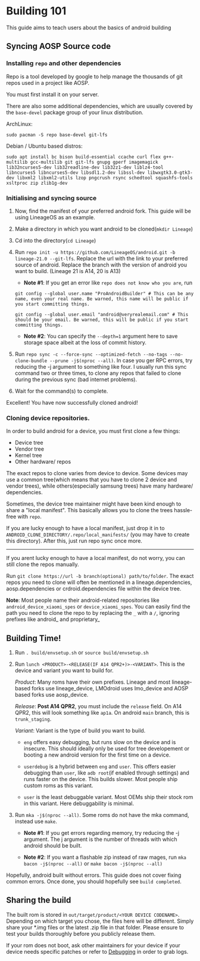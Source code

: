 # Building 101

This guide aims to teach users about the basics of android building

## Syncing AOSP Source code

### Installing `repo` and other dependencies

Repo is a tool developed by google to help manage the thousands of git repos used in a project like AOSP.

You must first install it on your server.

There are also some additional dependencies, which are usually covered by the `base-devel` package group of your linux distribution.

ArchLinux:
```
sudo pacman -S repo base-devel git-lfs
```

Debian / Ubuntu based distros:
```
sudo apt install bc bison build-essential ccache curl flex g++-multilib gcc-multilib git git-lfs gnupg gperf imagemagick lib32ncurses5-dev lib32readline-dev lib32z1-dev liblz4-tool libncurses5 libncurses5-dev libsdl1.2-dev libssl-dev libwxgtk3.0-gtk3-dev libxml2 libxml2-utils lzop pngcrush rsync schedtool squashfs-tools xsltproc zip zlib1g-dev
```

### Initialising and syncing source

1. Now, find the manifest of your preferred android fork. This guide will be using LineageOS as an example.

2. Make a directory in which you want android to be cloned(`mkdir Lineage`)

3. Cd into the directory(`cd Lineage`)

4. Run `repo init -u https://github.com/LineageOS/android.git -b lineage-21.0 --git-lfs`. Replace the url with the link to your preferred source of android. Replace the branch with the version of android you want to build. (Lineage 21 is A14, 20 is A13)

    - **Note #1**: If you get an error like `repo does not know who you are`, run 
    ```
    git config --global user.name "ProAndroidBuilder" # This can be any name, even your real name. Be warned, this name will be public if you start committing things.

    git config --global user.email "android@veryrealemail.com" # This should be your email. Be warned, this will be public if you start committing things.
    ```

    - **Note #2**: You can specify the `--depth=1` argument here to save storage space albeit at the loss of commit history.

5. Run `repo sync -c --force-sync --optimized-fetch --no-tags --no-clone-bundle --prune -j$(nproc --all)`. In case you ger RPC errors, try reducing the -j argument to something like four. I usually run this sync command two or three times, to clone any repos that failed to clone during the previous sync (bad internet problems).

6. Wait for the command(s) to complete.

Excellent! You have now successfully cloned android!

### Cloning device repositories.

In order to build android for a device, you must first clone a few things:

* Device tree
* Vendor tree
* Kernel tree
* Other hardware/ repos

The exact repos to clone varies from device to device. Some devices may use a common tree(which means that you have to clone 2 device and vendor trees), while others(especially samsung trees) have many hardware/ dependencies. 

Sometimes, the device tree maintainer might have been kind enough to share a "local manifest". This basically allows you to clone the trees hassle-free with `repo`.

If you are lucky enough to have a local manifest, just drop it in to `ANDROID_CLONE_DIRECTORY/.repo/local_manifests/` (you may have to create this directory). After this, just run repo sync once more.

---

If you arent lucky enough to have a local manifest, do not worry, you can still clone the repos manually.

Run `git clone https://url -b branch(optional) path/to/folder`. The exact repos you need to clone will often be mentioned in a lineage.dependencies, aosp.dependencies or crdroid.dependencies file within the device tree.

**Note**: Most people name their android-related repositories like `android_device_xiaomi_spes` or `device_xiaomi_spes`. You can easily find the path you need to  clone the repo to by replacing the `_` with a `/`, ignoring prefixes like android_ and proprietary_


## Building Time!
1. Run `. build/envsetup.sh` or `source build/envsetup.sh`

2. Run `lunch <PRODUCT>-<RELEASE(IF A14 QPR2+)>-<VARIANT>`. This is the device and variant you want to build for.

    *Product*: Many roms have their own prefixes. Lineage and most lineage-based forks use lineage_device, LMOdroid uses lmo_device and AOSP based forks use aosp_device.

    *Release*: **Post A14 QPR2**, you must include the `release` field. On A14 QPR2, this will look something like `ap1a`. On android `main` branch, this is `trunk_staging`.

    *Variant*: Variant is the type of build you want to build.
    * `eng` offers easy debugging, but runs slow on the device and is insecure. This should ideally only be used for tree developement or booting a new android version for the first time on a device.

    * `userdebug` is a hybrid between `eng` and `user`. This offers easier debugging than `user`, like `adb root`(if enabled through settings) and runs faster on the device. This builds slower. Most people ship custom roms as this variant.

    * `user` is the least debuggable variant. Most OEMs ship their stock rom in this variant. Here debuggability is minimal.

3. Run `mka -j$(nproc --all)`. Some roms do not have the mka command, instead use `make`.

    - **Note #1**: If you get errors regarding memory, try reducing the -j argument. The j argument is the number of threads with which android should be built.

    - **Note #2**: If you want a flashable zip instead of raw mages, run `mka bacon -j$(nproc --all)` or `make bacon -j$(nproc --all)`

Hopefully, android built without errors. This guide does not cover fixing common errors. Once done, you should hopefully see `build completed`.

## Sharing the build

The built rom is stored in `out/target/product/<YOUR DEVICE CODENAME>`.
Depending on which target you chose, the files here will be different.
Simply share your *.img files or the latest .zip file in that folder. Please ensure to test your builds thoroughly before you publicly release them.

If your rom does not boot, ask other maintainers for your device if your device needs specific patches or refer to [Debugging](/wiki/Debugging) in order to grab logs.
